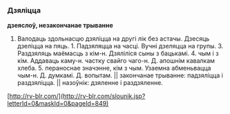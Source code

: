 ### Дзяліцца
**дзеяслоў, незакончанае трыванне**

1. Валодаць здольнасцю дзяліцца на другі лік без астачы. Дзесяць дзеліцца на пяць. 1. Падзяляцца на часці. Вучні дзеляцца на групы. 3. Раздзяляць маёмасць з кім-н. Дзяліліся сыны з бацькамі. 4. чым і з кім. Аддаваць каму-н. частку свайго чаго-н. Д. апошнім кавалкам хлеба. 5. пераноснае значэнне, кім з чым. Узаемна абменьвацца чым-н. Д. думкамі. Д. вопытам. || закончанае трыванне: падзяліцца і раздзяліцца. || назоўнік: дзяленне і раздзяленне.

<a rel="author">[http://rv-blr.com/](http://rv-blr.com/slounik.jsp?letterId=0&maskId=0&pageId=849)</a>
